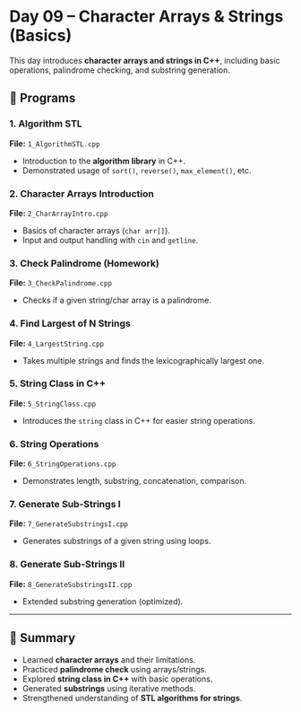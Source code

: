 # Day 09 – Character Arrays & Strings (Basics)

This day introduces **character arrays and strings in C++**, including basic operations, palindrome checking, and substring generation.

## 📂 Programs

### 1. Algorithm STL
**File:** `1_AlgorithmSTL.cpp`  
- Introduction to the **algorithm library** in C++.  
- Demonstrated usage of `sort()`, `reverse()`, `max_element()`, etc.

### 2. Character Arrays Introduction
**File:** `2_CharArrayIntro.cpp`  
- Basics of character arrays (`char arr[]`).  
- Input and output handling with `cin` and `getline`.  

### 3. Check Palindrome (Homework)
**File:** `3_CheckPalindrome.cpp`  
- Checks if a given string/char array is a palindrome.  

### 4. Find Largest of N Strings
**File:** `4_LargestString.cpp`  
- Takes multiple strings and finds the lexicographically largest one.  

### 5. String Class in C++
**File:** `5_StringClass.cpp`  
- Introduces the `string` class in C++ for easier string operations.  

### 6. String Operations
**File:** `6_StringOperations.cpp`  
- Demonstrates length, substring, concatenation, comparison.  

### 7. Generate Sub-Strings I
**File:** `7_GenerateSubstringsI.cpp`  
- Generates substrings of a given string using loops.  

### 8. Generate Sub-Strings II
**File:** `8_GenerateSubstringsII.cpp`  
- Extended substring generation (optimized).  

---

## 📝 Summary
- Learned **character arrays** and their limitations.  
- Practiced **palindrome check** using arrays/strings.  
- Explored **string class in C++** with basic operations.  
- Generated **substrings** using iterative methods.  
- Strengthened understanding of **STL algorithms for strings**.  
